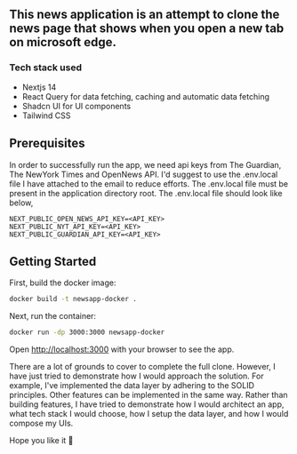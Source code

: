 ## This news application is an attempt to clone the news page that shows when you open a new tab on microsoft edge.

### Tech stack used
 - Nextjs 14
 - React Query for data fetching, caching and automatic data fetching
 - Shadcn UI for UI components
 - Tailwind CSS

## Prerequisites
In order to successfully run the app, we need api keys from The Guardian, The NewYork Times and OpenNews API. I'd suggest to use the .env.local file I have attached to the email to reduce efforts. The .env.local file must be present in the application directory root. The .env.local file should look like below,

```
NEXT_PUBLIC_OPEN_NEWS_API_KEY=<API_KEY>
NEXT_PUBLIC_NYT_API_KEY=<API_KEY>
NEXT_PUBLIC_GUARDIAN_API_KEY=<API_KEY>
```



## Getting Started

First, build the docker image:

```bash
docker build -t newsapp-docker .
```

Next, run the container:

```bash
docker run -dp 3000:3000 newsapp-docker
```

Open [http://localhost:3000](http://localhost:3000) with your browser to see the app.

There are a lot of grounds to cover to complete the full clone. However, I have just tried to demonstrate how I would approach the solution. For example, I've implemented the data layer by adhering to the SOLID principles. Other features can be implemented in the same way. Rather than building features, I have tried to demonstrate how I would architect an app, what tech stack I would choose, how I setup the data layer, and how I would compose my UIs.

Hope you like it 🤞



